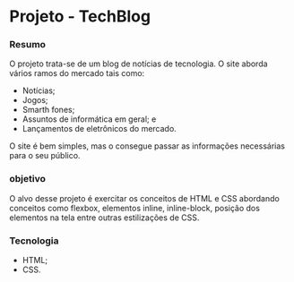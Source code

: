 # Projeto - TechBlog

### Resumo
O projeto trata-se de um blog de notícias de tecnologia. O site aborda vários ramos do mercado tais como:

- Notícias;
- Jogos;
- Smarth fones;
- Assuntos de informática em geral; e
- Lançamentos de eletrônicos do mercado.

O site é bem simples, mas o consegue passar as informações necessárias para o seu público.

### objetivo
O alvo desse projeto é exercitar os conceitos de HTML e CSS abordando conceitos como flexbox, elementos inline, inline-block,
posição dos elementos na tela entre outras estilizações de CSS.

### Tecnologia

- HTML;
- CSS.